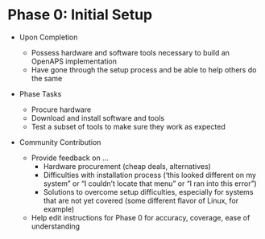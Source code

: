 # Phase 0: Initial Setup

* Upon Completion
    * Possess hardware and software tools necessary to build an OpenAPS implementation
    * Have gone through the setup process and be able to help others do the same


* Phase Tasks
    * Procure hardware
    * Download and install software and tools
    * Test a subset of tools to make sure they work as expected
    

* Community Contribution
    * Provide feedback on ...
        * Hardware procurement (cheap deals, alternatives)
        * Difficulties with installation process (‘this looked different on my system” or “I couldn’t locate that menu” or “I ran into this error”)
        * Solutions to overcome setup difficulties, especially for systems that are not yet covered (some different flavor of Linux, for example)
    * Help edit instructions for Phase 0 for accuracy, coverage, ease of understanding
